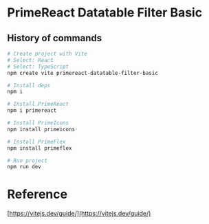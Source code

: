 # PrimeReact Datatable Filter Basic

## History of commands

```bash
# Create project with Vite
# Select: React
# Select: TypeScript
npm create vite primereact-datatable-filter-basic

# Install deps
npm i

# Install PrimeReact
npm i primereact

# Install PrimeIcons
npm install primeicons

# Install PrimeFlex
npm install primeflex

# Run project
npm run dev
```

# Reference 

[https://vitejs.dev/guide/](https://vitejs.dev/guide/)